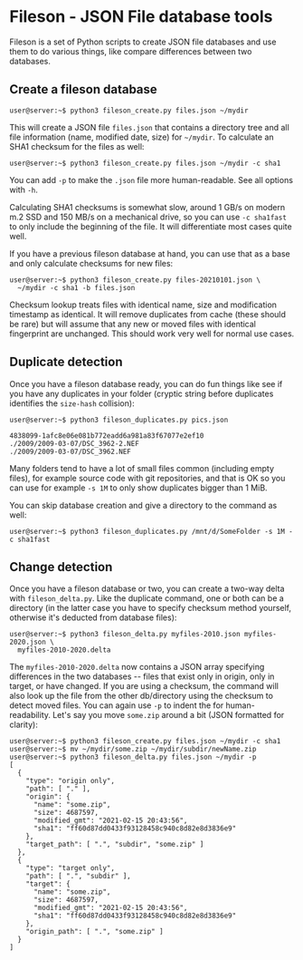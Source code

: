 # Fileson - JSON File database tools

Fileson is a set of Python scripts to create JSON file databases and
use them to do various things, like compare differences between two
databases.

## Create a fileson database

```console
user@server:~$ python3 fileson_create.py files.json ~/mydir
```

This will create a JSON file `files.json` that contains a directory tree
and all file information (name, modified date, size) for `~/mydir`.
To calculate an SHA1 checksum for the files as well:

```console
user@server:~$ python3 fileson_create.py files.json ~/mydir -c sha1
```

You can add `-p` to make the `.json` file more human-readable. See all
options with `-h`.

Calculating SHA1 checksums is somewhat slow, around 1 GB/s on modern m.2 SSD
and 150 MB/s on a mechanical drive, so you can use `-c sha1fast` to only
include the beginning of the file. It will differentiate most cases quite
well.

If you have a previous fileson database at hand, you can use that as a
base and only calculate checksums for new files:

```console
user@server:~$ python3 fileson_create.py files-20210101.json \
  ~/mydir -c sha1 -b files.json
```

Checksum lookup treats files with identical name, size and modification
timestamp as identical. It will remove duplicates from cache (these should
be rare) but will assume that any new or moved files with identical
fingerprint are unchanged. This should work very well for normal use cases.

## Duplicate detection

Once you have a fileson database ready, you can do fun things like see if
you have any duplicates in your folder (cryptic string before duplicates
identifies the `size-hash` collision):

```console
user@server:~$ python3 fileson_duplicates.py pics.json

4838099-1afc8e06e081b772eadd6a981a83f67077e2ef10
./2009/2009-03-07/DSC_3962-2.NEF
./2009/2009-03-07/DSC_3962.NEF
```

Many folders tend to have a lot of small files common (including empty files),
for example source code with git repositories, and that is OK so you can
use for example `-s 1M` to only show duplicates bigger than 1 MiB.

You can skip database creation and give a directory to the command as well:

```console
user@server:~$ python3 fileson_duplicates.py /mnt/d/SomeFolder -s 1M -c sha1fast
```

## Change detection

Once you have a fileson database or two, you can create a two-way delta with
`fileson_delta.py`. Like the duplicate command, one or both can be a directory
(in the latter case you have to specify checksum method yourself, otherwise
it's deducted from database files):

```console
user@server:~$ python3 fileson_delta.py myfiles-2010.json myfiles-2020.json \
  myfiles-2010-2020.delta
```

The `myfiles-2010-2020.delta` now contains a JSON array specifying differences
in the two databases -- files that exist only in origin, only in target, or
have changed. If you are using a checksum, the command will also look up the
file from the other db/directory using the checksum to detect moved files.
You can again use `-p` to indent the for human-readability.
Let's say you move `some.zip` around a bit (JSON formatted for clarity):

```console
user@server:~$ python3 fileson_create.py files.json ~/mydir -c sha1
user@server:~$ mv ~/mydir/some.zip ~/mydir/subdir/newName.zip
user@server:~$ python3 fileson_delta.py files.json ~/mydir -p
[
  {
    "type": "origin only",
    "path": [ "." ],
    "origin": {
      "name": "some.zip",
      "size": 4687597,
      "modified_gmt": "2021-02-15 20:43:56",
      "sha1": "ff60d87dd0433f93128458c940c8d82e8d3836e9"
    },
    "target_path": [ ".", "subdir", "some.zip" ]
  },
  {
    "type": "target only",
    "path": [ ".", "subdir" ],
    "target": {
      "name": "some.zip",
      "size": 4687597,
      "modified_gmt": "2021-02-15 20:43:56",
      "sha1": "ff60d87dd0433f93128458c940c8d82e8d3836e9"
    },
    "origin_path": [ ".", "some.zip" ]
  }
]
```
